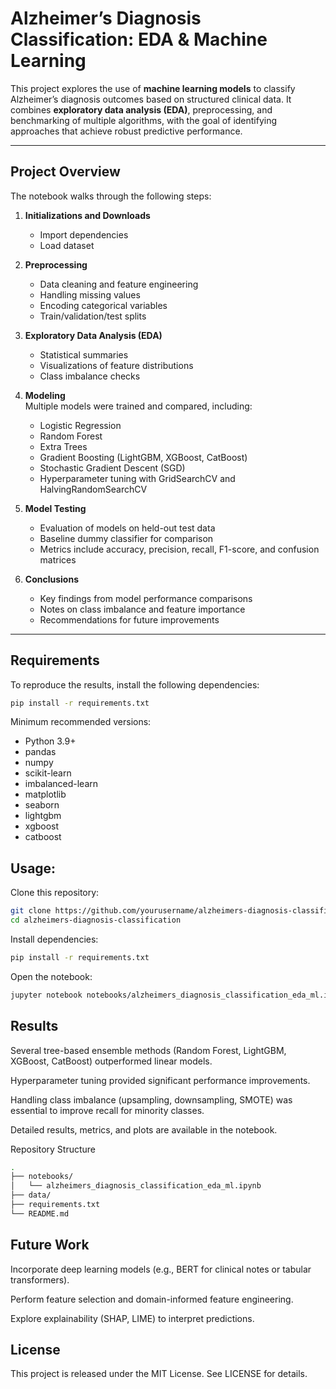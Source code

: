 # Alzheimer’s Diagnosis Classification: EDA & Machine Learning

This project explores the use of **machine learning models** to classify Alzheimer’s diagnosis outcomes based on structured clinical data. It combines **exploratory data analysis (EDA)**, preprocessing, and benchmarking of multiple algorithms, with the goal of identifying approaches that achieve robust predictive performance.

---

## Project Overview
The notebook walks through the following steps:

1. **Initializations and Downloads**  
   - Import dependencies  
   - Load dataset

2. **Preprocessing**  
   - Data cleaning and feature engineering  
   - Handling missing values  
   - Encoding categorical variables  
   - Train/validation/test splits  

3. **Exploratory Data Analysis (EDA)**  
   - Statistical summaries  
   - Visualizations of feature distributions  
   - Class imbalance checks  

4. **Modeling**  
   Multiple models were trained and compared, including:  
   - Logistic Regression  
   - Random Forest  
   - Extra Trees  
   - Gradient Boosting (LightGBM, XGBoost, CatBoost)  
   - Stochastic Gradient Descent (SGD)  
   - Hyperparameter tuning with GridSearchCV and HalvingRandomSearchCV  

5. **Model Testing**  
   - Evaluation of models on held-out test data  
   - Baseline dummy classifier for comparison  
   - Metrics include accuracy, precision, recall, F1-score, and confusion matrices  

6. **Conclusions**  
   - Key findings from model performance comparisons  
   - Notes on class imbalance and feature importance  
   - Recommendations for future improvements  

---

## Requirements
To reproduce the results, install the following dependencies:

```bash
pip install -r requirements.txt
```
Minimum recommended versions:
- Python 3.9+
- pandas
- numpy
- scikit-learn
- imbalanced-learn
- matplotlib
- seaborn
- lightgbm
- xgboost
- catboost

## Usage:
Clone this repository:

```bash
git clone https://github.com/yourusername/alzheimers-diagnosis-classification.git
cd alzheimers-diagnosis-classification
```
Install dependencies:

```bash
pip install -r requirements.txt
```
Open the notebook:

```bash
jupyter notebook notebooks/alzheimers_diagnosis_classification_eda_ml.ipynb
```
## Results
Several tree-based ensemble methods (Random Forest, LightGBM, XGBoost, CatBoost) outperformed linear models.

Hyperparameter tuning provided significant performance improvements.

Handling class imbalance (upsampling, downsampling, SMOTE) was essential to improve recall for minority classes.

Detailed results, metrics, and plots are available in the notebook.

Repository Structure
```bash
.
├── notebooks/
│   └── alzheimers_diagnosis_classification_eda_ml.ipynb
├── data/                
├── requirements.txt
└── README.md
```
## Future Work
Incorporate deep learning models (e.g., BERT for clinical notes or tabular transformers).

Perform feature selection and domain-informed feature engineering.

Explore explainability (SHAP, LIME) to interpret predictions.

## License
This project is released under the MIT License. See LICENSE for details.
